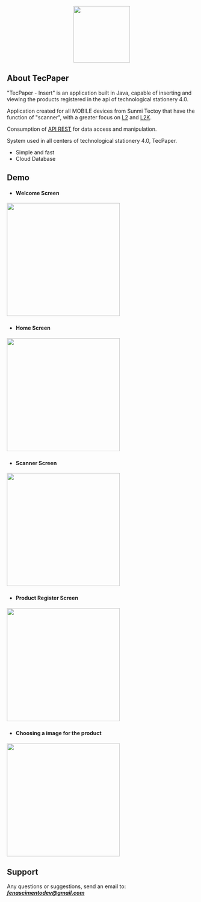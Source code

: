 <p align="center">
    <a href="https://laravel.com" target="_blank">
        <img src="http://tecpaper.tk/tecpaper/public/img/ic_launcher_round.png" width="150" alt="">
    </a>
</p>

## About TecPaper

"TecPaper - Insert" is an application built in Java, capable of inserting and viewing the products registered in the api of technological stationery 4.0.

Application created for all MOBILE devices from Sunmi Tectoy that have the function of "scanner", with a greater focus on [L2](https://www.sunmi.com/en/L2/) and [L2K](https://www.sunmi.com/en/l2k/).

Consumption of [API REST](https://github.com/nascimentofe/tecpaper-api) for data access and manipulation.

System used in all centers of technological stationery 4.0, TecPaper.

- Simple and fast
- Cloud Database

## Demo

- #### Welcome Screen
<img src="http://tecpaper.tk/tecpaper/public/mov/insert/1.gif" width="300" alt="">

###
- #### Home Screen
<img src="http://tecpaper.tk/tecpaper/public/mov/insert/2.gif" width="300" alt="">

###
- #### Scanner Screen
<img src="http://tecpaper.tk/tecpaper/public/mov/insert/3.gif" width="300" alt="">

###
- #### Product Register Screen
<img src="http://tecpaper.tk/tecpaper/public/mov/insert/4.gif" width="300" alt="">

###
- #### Choosing a image for the product
<img src="http://tecpaper.tk/tecpaper/public/mov/insert/5.gif" width="300" alt="">

## Support
Any questions or suggestions, send an email to: ***fenascimentodev@gmail.com***
